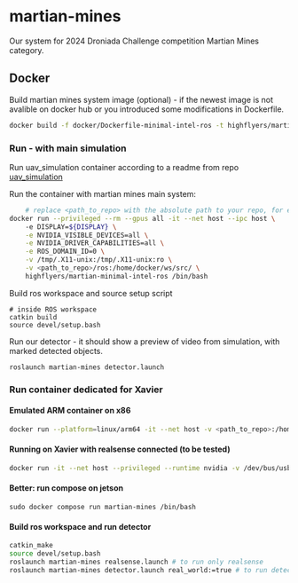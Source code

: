 # martian-mines
Our system for 2024 Droniada Challenge competition Martian Mines category.

## Docker
Build martian mines system image (optional) - if the newest image is not avalible on docker hub or you introduced some modifications in Dockerfile. 
```bash
docker build -f docker/Dockerfile-minimal-intel-ros -t highflyers/martian-minimal-intel-ros .
```
### Run - with main simulation
Run uav_simulation container according to a readme from repo [uav_simulation](https://github.com/High-Flyers/uav_simulation)

Run the container with martian mines main system:

```bash
    # replace <path_to_repo> with the absolute path to your repo, for example: /home/user/Documents/repos/martian-mines-object-detection
docker run --privileged --rm --gpus all -it --net host --ipc host \                  
    -e DISPLAY=${DISPLAY} \
    -e NVIDIA_VISIBLE_DEVICES=all \
    -e NVIDIA_DRIVER_CAPABILITIES=all \
    -e ROS_DOMAIN_ID=0 \
    -v /tmp/.X11-unix:/tmp/.X11-unix:ro \
    -v <path_to_repo>/ros:/home/docker/ws/src/ \
    highflyers/martian-minimal-intel-ros /bin/bash
```
Build ros workspace and source setup script
```
# inside ROS workspace
catkin build
source devel/setup.bash
```
Run our detector - it should show a preview of video from simulation, with marked detected objects.
```
roslaunch martian-mines detector.launch 
```

### Run container dedicated for Xavier
#### Emulated ARM container on x86

```bash
docker run --platform=linux/arm64 -it --net host -v <path_to_repo>:/home/user/ws/src/martian-mines highflyers/martian-mines-jetson:realsense
```
#### Running on Xavier with realsense connected (to be tested)
```bash
docker run -it --net host --privileged --runtime nvidia -v /dev/bus/usb/:/dev/bus/usb/ -v <path_to_repo>:/home/user/ws/src/martian-mines highflyers/martian-mines-jetson:realsense
```

#### Better: run compose on jetson
```
sudo docker compose run martian-mines /bin/bash
```

#### Build ros workspace and run detector
```bash
catkin_make
source devel/setup.bash
roslaunch martian-mines realsense.launch # to run only realsense
roslaunch martian-mines detector.launch real_world:=true # to run detector with realsense
```
